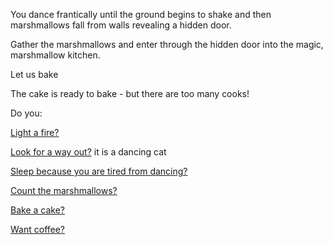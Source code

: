You dance frantically until the ground begins to shake and 
then marshmallows fall from walls revealing a hidden door.

Gather the marshmallows and enter through the hidden door into the magic, marshmallow kitchen.

Let us bake

The cake is ready to bake - but there are too many cooks!

Do you:

[Light a fire?](../light-fire/fire.md)

[Look for a way out?](../find-exit/leave.md)
it is a dancing cat

[Sleep because you are tired from dancing?](../sleep/marshmallow.md)

[Count the marshmallows?](../count-the-marshmellows/count-the-marshmellows.md)

[Bake a cake?](../dance/bake-a-cake/bake-a-cake.md)

[Want coffee?](../coffee/coffee.md)
